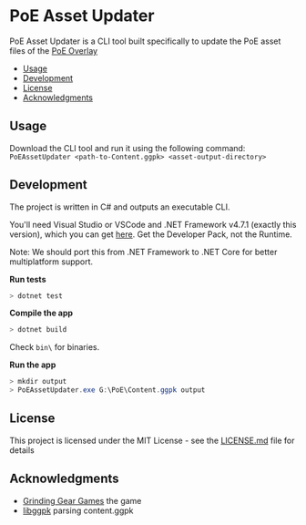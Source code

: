 # PoE Asset Updater

PoE Asset Updater is a CLI tool built specifically to update the PoE asset files of the [PoE Overlay](https://github.com/PoE-Overlay-Community/PoE-Overlay-Community-Fork)

<!-- TOC -->
- [Usage](#usage)
- [Development](#development)
- [License](#license)
- [Acknowledgments](#acknowledgments)
<!-- /TOC -->

## Usage

Download the CLI tool and run it using the following command:  
`PoEAssetUpdater <path-to-Content.ggpk> <asset-output-directory>`

## Development

The project is written in C# and outputs an executable CLI.

You'll need Visual Studio or VSCode and .NET Framework v4.7.1 (exactly this version),
which you can get [here](https://dotnet.microsoft.com/download/dotnet-framework).
Get the Developer Pack, not the Runtime.

Note: We should port this from .NET Framework to .NET Core for better multiplatform support.

**Run tests**

```powershell
> dotnet test
```

**Compile the app**

```powershell
> dotnet build
```

Check `bin\` for binaries.

**Run the app**

```powershell
> mkdir output
> PoEAssetUpdater.exe G:\PoE\Content.ggpk output
```

## License

This project is licensed under the MIT License - see the [LICENSE.md](LICENSE.md) file for details

## Acknowledgments

* [Grinding Gear Games](https://www.pathofexile.com/) the game
* [libggpk](https://github.com/MuxaJIbI4/libggpk) parsing content.ggpk